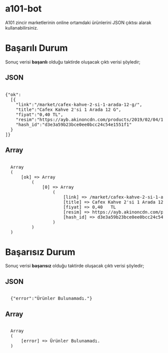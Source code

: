 # a101-bot
A101 zincir marketlerinin online ortamdaki ürünlerini JSON çıktısı alarak kullanabilirsiniz.


<h1>Başarılı Durum</h1>

Sonuç verisi <b>başarılı</b> olduğu taktirde oluşacak çıktı verisi şöyledir;

<h2>JSON</h2>

<pre> 
{"ok":
  [{
    "link":"/market/cafex-kahve-2-si-1-arada-12-g/",
    "title":"Cafex Kahve 2'si 1 Arada 12 G",
    "fiyat":"0,40 TL",
    "resim":"https://ayb.akinoncdn.com/products/2019/02/04/1835/37ad2e12-f082-4b8d-96d5-bd3f420d543e_size470x470_quality60_cropCenter.jpg",
    "hash_id":"d3e3a59b23bce0ee0bcc24c54e1551f1"
  }
]}
</pre>


<h2>Array</h2>

<pre> 
  Array
  (
      [ok] => Array
          (
              [0] => Array
                  (
                      [link] => /market/cafex-kahve-2-si-1-arada-12-g/
                      [title] => Cafex Kahve 2&#39;si 1 Arada 12 G
                      [fiyat] => 0,40   TL
                      [resim] => https://ayb.akinoncdn.com/products/2019/02/04/1835/37ad2e12-f082-4b8d-96d5-bd3f420d543e_size470x470_quality60_cropCenter.jpg
                      [hash_id] => d3e3a59b23bce0ee0bcc24c54e1551f1
                  )
          )
  )
</pre>


<h1>Başarısız Durum</h1>

Sonuç verisi <b>başarısız</b> olduğu taktirde oluşacak çıktı verisi şöyledir;

<h2>JSON</h2>

<pre> 
  {"error":"Ürünler Bulunamadı."}
</pre>


<h2>Array</h2>

<pre> 
  Array
  (
      [error] => Ürünler Bulunamadı.
  )
</pre>
